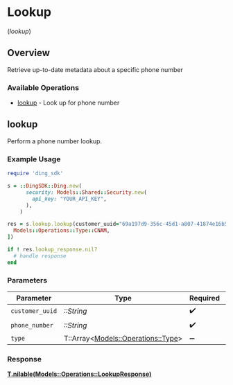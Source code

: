 # Lookup
(*lookup*)

## Overview

Retrieve up-to-date metadata about a specific phone number

### Available Operations

* [lookup](#lookup) - Look up for phone number

## lookup

Perform a phone number lookup.

### Example Usage

```ruby
require 'ding_sdk'

s = ::DingSDK::Ding.new(
      security: Models::Shared::Security.new(
        api_key: "YOUR_API_KEY",
      ),
    )

res = s.lookup.lookup(customer_uuid="69a197d9-356c-45d1-a807-41874e16b555", phone_number="<value>", type=[
  Models::Operations::Type::CNAM,
])

if ! res.lookup_response.nil?
  # handle response
end

```

### Parameters

| Parameter                                                             | Type                                                                  | Required                                                              | Description                                                           |
| --------------------------------------------------------------------- | --------------------------------------------------------------------- | --------------------------------------------------------------------- | --------------------------------------------------------------------- |
| `customer_uuid`                                                       | *::String*                                                            | :heavy_check_mark:                                                    | N/A                                                                   |
| `phone_number`                                                        | *::String*                                                            | :heavy_check_mark:                                                    | N/A                                                                   |
| `type`                                                                | T::Array<[Models::Operations::Type](../../models/operations/type.md)> | :heavy_minus_sign:                                                    | N/A                                                                   |

### Response

**[T.nilable(Models::Operations::LookupResponse)](../../models/operations/lookupresponse.md)**

